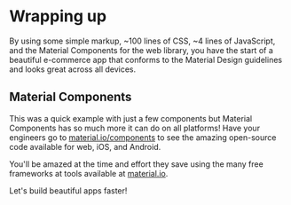 <!--docs:
title: "6. Wrapping up"
layout: landing
section: codelab
path: /codelab/6-wrapping-up/
-->

<!--
This is a simplified version of Building Beautiful Sites with MDC web
edited for a non-technical audience
-->


# Wrapping up

By using some simple markup, ~100 lines of CSS, ~4 lines of JavaScript, and the Material Components for the web library, you have the start of a beautiful e-commerce app that conforms to the Material Design guidelines and looks great across all devices.

## Material Components

This was a quick example with just a few components but Material Components has so much more it can do on all platforms! Have your engineers go to [material.io/components](https://material.io/components) to see the amazing open-source code available for web, iOS, and Android.

You'll be amazed at the time and effort they save using the many free frameworks at tools available at [material.io](https://material.io).

Let's build beautiful apps faster!
